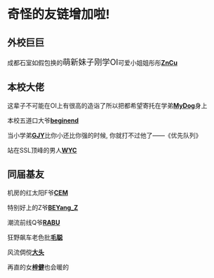 # 奇怪的友链增加啦!

## 外校巨巨

成都石室如假包换的<font size="4">萌新妹子刚学OI</font>可爱小姐姐彤彤[**ZnCu**](https://blog.csdn.net/weixin_42750325)

## 本校大佬

这辈子不可能在OI上有很高的造诣了所以把都希望寄托在学弟[**MyDog**](https://www.cnblogs.com/Spare-No-Effort)身上

本校五道口大爷[**beginend**](https://blog.csdn.net/qq_33229466)

当小学弟[**GJY**](https://www.cnblogs.com/GJY-JURUO/)比你小还比你强的时候, 你就打不过他了——《优先队列》

站在SSL顶峰的男人[**WYC**](https://www.cnblogs.com/sslwyc/)

## 同届基友

机房的红太阳F爷[**CEM**](https://blog.csdn.net/Eric1561759334)

特别好上的Z爷[**BEYang_Z**](https://www.cnblogs.com/Comfortable)

潮流前线Q爷[**RABU**](https://www.cnblogs.com/mastervan/)

狂野飙车老色批[**毛聪**](https://www.cnblogs.com/YYC-0304/)

风流倜傥[**大头**](https://blog.csdn.net/SSL_Yyx)

再直的女[**梓健**](https://www.cnblogs.com/zjzjzj/)也会暖的
